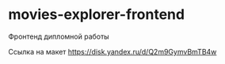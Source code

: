 # movies-explorer-frontend
Фронтенд дипломной работы

Ссылка на макет
https://disk.yandex.ru/d/Q2m9GymvBmTB4w